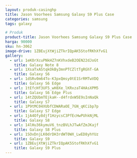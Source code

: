 ```yaml
---
layout: produk-casinghp
title: Jason Voorhees Samsung Galaxy S9 Plus Case
categories: samsung
tags: galaxy

# Produk
product-title: Jason Voorhees Samsung Galaxy S9 Plus Case
harga: 90000
sku: hn-3062
image-drive: 1ZBEujXtWjiZTkrIQpAK5StofRKhXfvG1
gallery:
  - url: 1eKOrXcuPNkHZ7nKVhxdeB2OEN22dJoGt
    title: Galaxy Note 8
  - url: 1XsaTxAStqkOkBy3mnPTCZltTgRGhT-GA
    title: Galaxy S6
  - url: 1dSRv0m64To-K3pxQmsy0tE1SrRMTwVDQ
    title: Galaxy S6 Edge
  - url: 1tEfcHf3UF5_wH8Xe_lKRxzaT4HAsXPM5
    title: Galaxy S6 Edge Plus
  - url: 14tZQUbmTEjkaH--d4frdxW5E9sInNaQk
    title: Galaxy S7
  - url: 1P9tMC04XUbfCDWARaOE_7GN_qKCibp7p
    title: Galaxy S7 Edge
  - url: 1jA4Ofy8djf1HzycsC3PfEcHwPUhkNjML
    title: Galaxy S8
  - url: 14lHu36kymuV6_tnzBVLhJTwAfZmJKajf
    title: Galaxy S8 Plus
  - url: 1SOvDnjLK0drDH3rdWT0WX_LwED8yhYUz
    title: Galaxy S9
  - url: 1ZBEujXtWjiZTkrIQpAK5StofRKhXfvG1
    title: Galaxy S9 Plus
---
```

